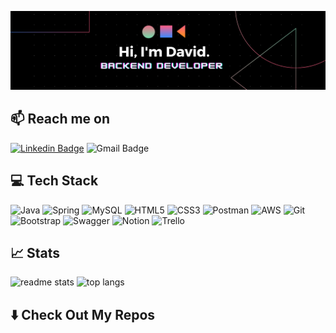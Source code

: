 ![Banner](banner.png)


<!-- ================================ -->
<!-- Tools -->
## 📫 Reach me on
[![Linkedin Badge](https://img.shields.io/badge/-Linkedin-blue?style=flat&logo=Linkedin&logoColor=white&link=https://www.linkedin.com/in/david-frias-ruiz)](https://www.linkedin.com/in/david-frias-ruiz)
![Gmail Badge](https://img.shields.io/badge/-adavidfruiz@gmail.com-c14438?style=flat&logo=Gmail&logoColor=white&link=mailto:adavidfruiz@gmail.com)

<!-- [![LinkedIn](https://img.shields.io/badge/linkedin-%230077B5.svg?style=for-the-badge&logo=linkedin&logoColor=white)](www.linkedin.com/in/david-frias-ruiz)
![Gmail](https://img.shields.io/badge/adavidfruiz@gmail.com-D14836?style=for-the-badge&logo=gmail&logoColor=white) -->


## 💻 Tech Stack


![Java](https://img.shields.io/badge/java-%23ED8B00.svg?style=for-the-badge&logo=openjdk&logoColor=white)
![Spring](https://img.shields.io/badge/spring-%236DB33F.svg?style=for-the-badge&logo=spring&logoColor=white)
![MySQL](https://img.shields.io/badge/mysql-4479A1.svg?style=for-the-badge&logo=mysql&logoColor=white)
![HTML5](https://img.shields.io/badge/html5-%23E34F26.svg?style=for-the-badge&logo=html5&logoColor=white)
![CSS3](https://img.shields.io/badge/css3-%231572B6.svg?style=for-the-badge&logo=css3&logoColor=white)
![Postman](https://img.shields.io/badge/Postman-FF6C37?style=for-the-badge&logo=postman&logoColor=white)
![AWS](https://img.shields.io/badge/AWS-%23FF9900.svg?style=for-the-badge&logo=amazon-aws&logoColor=white)
![Git](https://img.shields.io/badge/git-%23F05033.svg?style=for-the-badge&logo=git&logoColor=white)
![Bootstrap](https://img.shields.io/badge/bootstrap-%238511FA.svg?style=for-the-badge&logo=bootstrap&logoColor=white)
![Swagger](https://img.shields.io/badge/-Swagger-%23Clojure?style=for-the-badge&logo=swagger&logoColor=white)
![Notion](https://img.shields.io/badge/Notion-%23000000.svg?style=for-the-badge&logo=notion&logoColor=white)
![Trello](https://img.shields.io/badge/Trello-%23026AA7.svg?style=for-the-badge&logo=Trello&logoColor=white)

<!-- =========================== -->
<!-- Stats -->

## 📈 Stats

<!-- ![Anurag's GitHub stats](https://github-readme-stats.vercel.app/api?username=Adavidfr&show_icons=true&theme=tokyonight)
![Top Langs](https://github-readme-stats.vercel.app/api/top-langs/?username=Adavidfr&layout=compact&theme=tokyonight) -->

![readme stats](https://github-readme-stats-salesp07.vercel.app/api?username=Adavidfr&count_private=true&show_icons=true&theme=react&rank_icon=github&border_radius=10) 
![top langs](https://github-readme-stats-salesp07.vercel.app/api/top-langs/?username=Adavidfr&hide=HTML&langs_count=8&layout=compact&theme=react&border_radius=10&size_weight=0.5&count_weight=0.5&exclude_repo=github-readme-stats)

## ⬇️ Check Out My Repos
